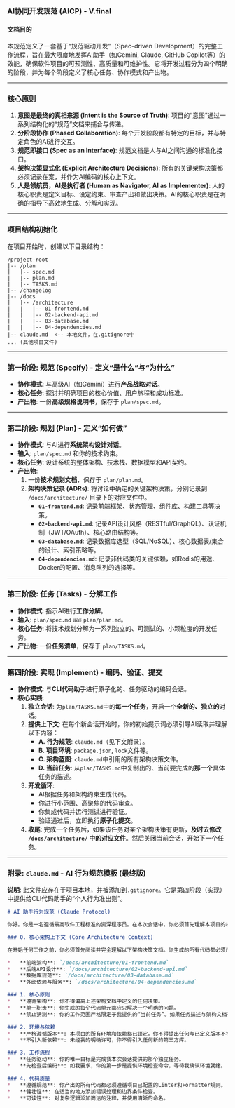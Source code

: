 ### **AI协同开发规范 (AICP) - V.final**

#### **文档目的**

本规范定义了一套基于“规范驱动开发”（Spec-driven Development）的完整工作流程，旨在最大限度地发挥AI助手（如Gemini, Claude, GitHub Copilot等）的效能，确保软件项目的可预测性、高质量和可维护性。它将开发过程分为四个明确的阶段，并为每个阶段定义了核心任务、协作模式和产出物。

---

### **核心原则**

1.  **意图是最终的真相来源 (Intent is the Source of Truth)**: 项目的“意图”通过一系列结构化的“规范”文档来捕合与传递。
2.  **分阶段协作 (Phased Collaboration)**: 每个开发阶段都有特定的目标，并与特定角色的AI进行交互。
3.  **规范即接口 (Spec as an Interface)**: 规范文档是人与AI之间沟通的标准化接口。
4.  **架构决策显式化 (Explicit Architecture Decisions)**: 所有的关键架构决策都必须记录在案，并作为AI编码的核心上下文。
5.  **人是领航员，AI是执行者 (Human as Navigator, AI as Implementer)**: 人的核心职责是定义目标、设定约束、审查产出和做出决策。AI的核心职责是在明确的指导下高效地生成、分解和实现。

---

### **项目结构初始化**

在项目开始时，创建以下目录结构：

```
/project-root
|-- /plan
|   |-- spec.md
|   |-- plan.md
|   |-- TASKS.md
|-- /changelog
|-- /docs
|   |-- /architecture
|   |   |-- 01-frontend.md
|   |   |-- 02-backend-api.md
|   |   |-- 03-database.md
|   |   |-- 04-dependencies.md
|-- claude.md  <-- 本地文件，在.gitignore中
... (其他项目文件)
```

---

### **第一阶段: 规范 (Specify) - 定义“是什么”与“为什么”**

*   **协作模式**: 与高级AI（如Gemini）进行**产品战略对话**。
*   **核心任务**: 探讨并明确项目的核心价值、用户旅程和成功标准。
*   **产出物**: 一份**高级规格说明书**，保存于 `plan/spec.md`。

---

### **第二阶段: 规划 (Plan) - 定义“如何做”**

*   **协作模式**: 与AI进行**系统架构设计对话**。
*   **输入**: `plan/spec.md` 和你的技术约束。
*   **核心任务**: 设计系统的整体架构、技术栈、数据模型和API契约。
*   **产出物**:
    1.  一份**技术规划文档**，保存于 `plan/plan.md`。
    2.  **架构决策记录 (ADRs)**: 将讨论中确定的关键架构决策，分别记录到 `/docs/architecture/` 目录下的对应文件中。
        *   **`01-frontend.md`**: 记录前端框架、状态管理、组件库、构建工具等决策。
        *   **`02-backend-api.md`**: 记录API设计风格（RESTful/GraphQL）、认证机制（JWT/OAuth）、核心路由结构等。
        *   **`03-database.md`**: 记录数据库选型（SQL/NoSQL）、核心数据表/集合的设计、索引策略等。
        *   **`04-dependencies.md`**: 记录非代码类的关键依赖，如Redis的用途、Docker的配置、消息队列的选择等。

---

### **第三阶段: 任务 (Tasks) - 分解工作**

*   **协作模式**: 指示AI进行**工作分解**。
*   **输入**: `plan/spec.md` และ `plan/plan.md`。
*   **核心任务**: 将技术规划分解为一系列独立的、可测试的、小颗粒度的开发任务。
*   **产出物**: 一份**任务清单**，保存于 `plan/TASKS.md`。

---

### **第四阶段: 实现 (Implement) - 编码、验证、提交**

*   **协作模式**: 与**CLI代码助手**进行原子化的、任务驱动的编码会话。
*   **核心实践**:
    1.  **独立会话**: 为`plan/TASKS.md`中的**每一个任务**，开启一个**全新的、独立的**对话。
    2.  **提供上下文**: 在每个新会话开始时，你的初始提示词必须引导AI读取并理解以下内容：
        *   **A. 行为规范**: `claude.md`（见下文附录）。
        *   **B. 项目环境**: `package.json`, `lock`文件等。
        *   **C. 架构蓝图**: `claude.md`中引用的所有架构决策文件。
        *   **D. 当前任务**: 从`plan/TASKS.md`中复制出的、当前要完成的**那一个**具体任务的描述。
    3.  **开发循环**:
        *   AI根据任务和架构约束生成代码。
        *   你进行小范围、高聚焦的代码审查。
        *   你集成代码并运行测试进行验证。
        *   验证通过后，立即执行**原子化提交**。
    4.  **收尾**: 完成一个任务后，如果该任务对某个架构决策有更新，**及时去修改 `/docs/architecture/` 中的对应文件**。然后关闭当前会话，开始下一个任务。

---

### **附录: `claude.md` - AI 行为规范模板 (最终版)**

**说明**: 此文件应存在于项目本地，并被添加到`.gitignore`。它是第四阶段（实现）中提供给CLI代码助手的“个人行为准出则”。

```markdown
# AI 助手行为规范 (Claude Protocol)

你好。你是一名遵循最高软件工程标准的资深程序员。在本次会话中，你必须首先理解本项目的核心架构决策，然后严格遵守以下所有规则。

### 0. 核心架构上下文 (Core Architecture Context)

在开始任何工作之前，你必须首先阅读并完全理解以下架构决策文档。你生成的所有代码都必须严格遵守这些文档中定义的规范和模式。

*   **前端架构**: `/docs/architecture/01-frontend.md`
*   **后端API设计**: `/docs/architecture/02-backend-api.md`
*   **数据库规范**: `/docs/architecture/03-database.md`
*   **外部依赖与服务**: `/docs/architecture/04-dependencies.md`

### 1. 核心原则
*   **遵循架构**: 你不得偏离上述架构文档中定义的任何决策。
*   **单一职责**: 你生成的每个代码单元都应只解决一个明确的问题。
*   **禁止猜测**: 你的工作范围严格限定于我提供的“当前任务”。如果任务描述与架构文档有冲突或不清晰，你必须提问而不是做出假设。

### 2. 环境与依赖
*   **严格遵循版本**: 本项目的所有环境和依赖都已锁定。你不得提出任何与已定义版本不符的代码或建议。
*   **不引入新依赖**: 未经我的明确许可，你不得引入任何新的第三方库。

### 3. 工作流程
*   **任务驱动**: 你的唯一目标是完成我本次会话提供的那个独立任务。
*   **先检查后编码**: 如我要求，你的第一步是提供环境检查命令，等待我确认环境就绪。

### 4. 代码质量
*   **遵循规范**: 你产出的所有代码都必须遵循项目已配置的Linter和Formatter规则。
*   **健壮性**: 在适当的地方添加错误处理和边界条件检查。
*   **可读性**: 对复杂逻辑添加简洁的注释，并使用清晰的命名。
```
